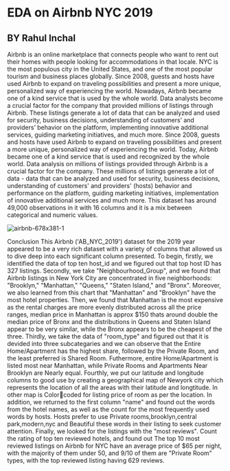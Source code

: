 # EDA on Airbnb NYC 2019
## BY Rahul Inchal
Airbnb is an online marketplace that connects people who want to rent out their homes with people looking
for accommodations in that locale. NYC is the most populous city in the United States, and one of the most
popular tourism and business places globally. Since 2008, guests and hosts have used Airbnb to expand on
traveling possibilities and present a more unique, personalized way of experiencing the world. Nowadays,
Airbnb became one of a kind service that is used by the whole world. Data analysts become a crucial factor
for the company that provided millions of listings through Airbnb. These listings generate a lot of data that
can be analyzed and used for security, business decisions, understanding of customers’ and providers’
behavior on the platform, implementing innovative additional services, guiding marketing initiatives, and
much more.
Since 2008, guests and hosts have used Airbnb to expand on traveling possibilities and present a more
unique, personalized way of experiencing the world. Today, Airbnb became one of a kind service that is
used and recognized by the whole world. Data analysis on millions of listings provided through Airbnb is a
crucial factor for the company. These millions of listings generate a lot of data - data that can be analyzed
and used for security, business decisions, understanding of customers' and providers' (hosts) behavior and
performance on the platform, guiding marketing initiatives, implementation of innovative additional services
and much more. This dataset has around 49,000 observations in it with 16 columns and it is a mix between
categorical and numeric values.

![airbnb-678x381-1](https://user-images.githubusercontent.com/111626329/226104694-233c91f9-4b50-495a-b276-2d5b06fd00a1.jpeg)


Conclusion
This Airbnb ('AB_NYC_2019') dataset for the 2019 year appeared to be a very rich dataset with a variety of
columns that allowed us to dive deep into each significant column presented.
To begin, firstly, we identified the data of top ten host_id and we figured out that top host ID has 327 listings.
Secondly, we take "Neighbourhood_Group", and we found that Airbnb listings in New York City are
concentrated in five neighborhoods: "Brooklyn," "Manhattan," "Queens," "Staten Island," and "Bronx".
Moreover, we also learned from this chart that "Manhattan" and "Brooklyn" have the most hotel properties.
Then, we found that Manhattan is the most expensive as the rental charges are more evenly distributed
across all the price ranges, median price in Manhattan is approx $150 thats around double the median price
of Bronx and the distributions in Queens and Staten Island appear to be very similar, while the Bronx
appears to be the cheapest of the three.
Thirdly, we take the data of "room_type" and figured out that it is devided into three subcategaries and we
can observe that the Entire Home/Apartment has the highest share, followed by the Private Room, and the
least preferred is Shared Room. Futhermore, entire Home/Apartment is listed most near Manhattan, while
Private Rooms and Apartments Near Brooklyn are Nearly equal.
Fourthly, we put our latitude and longitude columns to good use by creating a geographical map of Newyork
city which represents the location of all the areas with their latitude and longtitude. In other map is Colorcoded for listing price of room as per the location.
In addition, we returned to the first column "name" and found out the words from the hotel names, as well
as the count for the most frequently used words by hosts. Hosts prefer to use Private
rooms,brooklyn,central park,modern,nyc and Beautiful these words in their listing to seek customer
attention.
Finally, we looked for the listings with the "most reviews". Count the rating of top ten reviewed hotels, and
found out The top 10 most reviewed listings on Airbnb for NYC have an average price of $65 per night, with
the majority of them under 50, and 9/10 of them are "Private Room" types, with the top reviewed listing
having 629 reviews.
